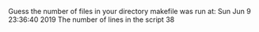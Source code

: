 Guess the number of files in your directory
makefile was run at: Sun Jun  9 23:36:40 2019
The number of lines in the script 38
